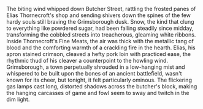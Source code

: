 The biting wind whipped down Butcher Street, rattling the frosted panes of Elias Thornecroft's shop and sending shivers down the spines of the few hardy souls still braving the Grimsborough dusk.  Snow, the kind that clung to everything like powdered sugar, had been falling steadily since midday, transforming the cobbled streets into treacherous, gleaming white ribbons.  Inside Thornecroft's Fine Meats, the air was thick with the metallic tang of blood and the comforting warmth of a crackling fire in the hearth.  Elias, his apron stained crimson, cleaved a hefty pork loin with practiced ease, the rhythmic thud of his cleaver a counterpoint to the howling wind.  Grimsborough, a town perpetually shrouded in a low-hanging mist and whispered to be built upon the bones of an ancient battlefield, wasn't known for its cheer, but tonight, it felt particularly ominous.  The flickering gas lamps cast long, distorted shadows across the butcher's block, making the hanging carcasses of game and fowl seem to sway and twitch in the dim light.
